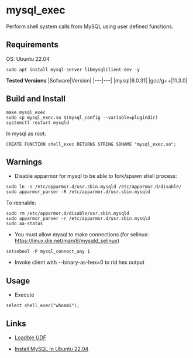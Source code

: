 # mysql_exec

Perform shell system calls from MySQL using user defined functions.


## Requirements

OS: Ubuntu 22.04

```
sudo apt install mysql-server libmysqlclient-dev -y
```

**Tested Versions**
|Sofware|Version|
|---|---|
|mysql|8.0.31|
|gcc/g++|11.3.0|

## Build and Install

```
make mysql_exec
sudo cp mysql_exec.so $(mysql_config --variable=plugindir)
systemctl restart mysqld 
```

In mysql as root:

```
CREATE FUNCTION shell_exec RETURNS STRING SONAME "mysql_exec.so";

```

## Warnings

* Disable apparmor for mysql to be able to fork/spawn shell process:
```
sudo ln -s /etc/apparmor.d/usr.sbin.mysqld /etc/apparmor.d/disable/
sudo apparmor_parser -R /etc/apparmor.d/usr.sbin.mysqld
```

To reenable:
```
sudo rm /etc/apparmor.d/disable/usr.sbin.mysqld
sudo apparmor_parser -r /etc/apparmor.d/usr.sbin.mysqld
sudo aa-status
```


* You must allow mysql to make connections (for selinux: https://linux.die.net/man/8/mysqld_selinux)

```
setsebool -P mysql_connect_any 1 
```

* Invoke client with --binary-as-hex=0 to rid hex output



## Usage

* Execute
```
select shell_exec("whoami");
```




## Links

* [Loadble UDF](https://dev.mysql.com/doc/extending-mysql/8.0/en/adding-loadable-function.html)

* [Install MySQL in Ubuntu 22.04](https://www.digitalocean.com/community/tutorials/how-to-install-mysql-on-ubuntu-22-04)


